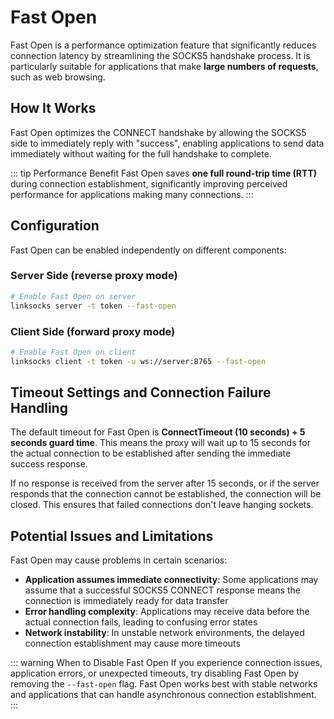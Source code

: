 # Fast Open

Fast Open is a performance optimization feature that significantly reduces connection latency by streamlining the SOCKS5 handshake process. It is particularly suitable for applications that make **large numbers of requests**, such as web browsing.

## How It Works

Fast Open optimizes the CONNECT handshake by allowing the SOCKS5 side to immediately reply with "success", enabling applications to send data immediately without waiting for the full handshake to complete.

::: tip Performance Benefit
Fast Open saves **one full round-trip time (RTT)** during connection establishment, significantly improving perceived performance for applications making many connections.
:::

## Configuration

Fast Open can be enabled independently on different components:

### Server Side (reverse proxy mode)
```bash
# Enable Fast Open on server
linksocks server -t token --fast-open
```

### Client Side (forward proxy mode)
```bash
# Enable Fast Open on client
linksocks client -t token -u ws://server:8765 --fast-open
```

## Timeout Settings and Connection Failure Handling

The default timeout for Fast Open is **ConnectTimeout (10 seconds) + 5 seconds guard time**. This means the proxy will wait up to 15 seconds for the actual connection to be established after sending the immediate success response.

If no response is received from the server after 15 seconds, or if the server responds that the connection cannot be established, the connection will be closed. This ensures that failed connections don't leave hanging sockets.

## Potential Issues and Limitations

Fast Open may cause problems in certain scenarios:

- **Application assumes immediate connectivity**: Some applications may assume that a successful SOCKS5 CONNECT response means the connection is immediately ready for data transfer
- **Error handling complexity**: Applications may receive data before the actual connection fails, leading to confusing error states
- **Network instability**: In unstable network environments, the delayed connection establishment may cause more timeouts

::: warning When to Disable Fast Open
If you experience connection issues, application errors, or unexpected timeouts, try disabling Fast Open by removing the `--fast-open` flag. Fast Open works best with stable networks and applications that can handle asynchronous connection establishment.
:::